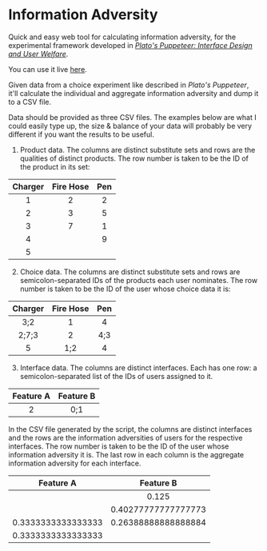 # Information Adversity

Quick and easy web tool for calculating information adversity, for the experimental framework developed in 
[_Plato's Puppeteer: Interface Design and User Welfare_](http://noncomputable.github.io/plato.html).

You can use it live [here](http://noncomputable.github.io/Information-Adversity/).

Given data from a choice experiment like described in _Plato's Puppeteer_, 
it'll calculate the individual and aggregate information adversity and dump it to a CSV file.

Data should be provided as three CSV files. The examples below are what I could easily type up, the size & balance of your data will probably be very different if you want the results to be useful.

1. Product data. The columns are distinct substitute sets and rows are the qualities of distinct products. The row number is taken to be the ID of the product in its set:

| Charger | Fire Hose | Pen |
|:-------:|:---------:|:---:|
|    1    |     2     |  2  |
|    2    |     3     |  5  |
|    3    |     7     |  1  |
|    4    |           |  9  |
|    5    |           |     |

2. Choice data. The columns are distinct substitute sets and rows are semicolon-separated IDs of the products each user nominates. The row number is taken to be the ID of the user whose choice data it is:

| Charger | Fire Hose | Pen |
|:-------:|:---------:|:---:|
|   3;2   |     1     |  4  |
|  2;7;3  |     2     | 4;3 |
|    5    |    1;2    |  4  |

3. Interface data. The columns are distinct interfaces. Each has one row: a semicolon-separated list of the IDs of users assigned to it.

| Feature A | Feature B |
|:---------:|:---------:|
|     2     |    0;1    |

In the CSV file generated by the script, the columns are distinct interfaces and the rows are the information adversities of users for the respective interfaces. The row number is taken to be the ID of the user whose information adversity it is. The last row in each column is the aggregate information adversity for each interface.

|      Feature A     |      Feature B      |
|:------------------:|:-------------------:|
|                    |        0.125        |
|                    | 0.40277777777777773 |
| 0.3333333333333333 | 0.26388888888888884 |
| 0.3333333333333333 |                     |
